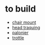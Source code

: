 # to build
- [chair mount]()
- [head traquing](head_tracker/descriptife.md)
- [palonier]()
- [trottle]()